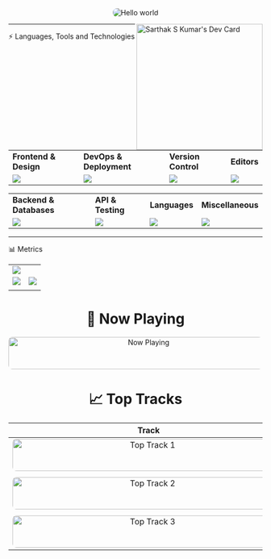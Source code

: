 <div align="center">
  <img src="https://raw.githubusercontent.com/taufeeqriyaz/taufeeqriyaz/master/assets/hello.svg" alt="Hello world" style="border-radius: 8px;">
</div>

<a href = "https://app.daily.dev/taufeeq"><img align = "right" src="https://api.daily.dev/devcards/00372fc730b14440828cdc28844df81b.png?r=nwx" width="250" alt="Sarthak S Kumar's Dev Card"></a>

<hr>
⚡ Languages, Tools and Technologies
<table> <tr> <td><strong>Frontend & Design</strong></td> <td><strong>DevOps & Deployment</strong></td> <td><strong>Version Control</strong></td> <td><strong>Editors</strong></td> </tr> <tr> <td><img src = "https://skillicons.dev/icons?i=js,react,redux,nextjs,bootstrap,materialui,tailwindcss,emotion,styledcomponents,figma" ></td> <td><img src = "https://skillicons.dev/icons?i=docker,aws,githubactions,netlify,heroku,vercel,gcp&theme=dark"></td> <td><img src = "https://skillicons.dev/icons?i=git,github,gitlab,bash&theme=dark"></td> <td><img src = "https://skillicons.dev/icons?i=vscode,codepen&theme=dark"></td> </tr> </table> <table> <tr> <td><strong>Backend & Databases</strong></td> <td><strong>API & Testing</strong></td> <td><strong>Languages</strong></td> <td><strong>Miscellaneous</strong></td> </tr> <tr> <td><img src = "https://skillicons.dev/icons?i=nodejs,flask,postgresql,mysql,sequelize,mongodb,express,firebase&theme=dark"></td> <td><img src = "https://skillicons.dev/icons?i=postman,graphql,supabase&theme=dark"></td> <td><img src = "https://skillicons.dev/icons?i=c,cpp,py&theme=dark"></td> <td><img src = "https://skillicons.dev/icons?i=md,raspberrypi,arduino,linux&theme=dark"></td> </tr> </table> <hr>
📊 Metrics
<table> <tr> <td colspan = "2"><a href = "https://taufeeq.bio.link"><img src="https://github-readme-activity-graph.vercel.app/graph?username=TaufeeqRiyaz&bg_color=2e3440&hide_border=true&point=false&line=88c0d0&radius=8&area=true&area_color=88c0d0&title_color=ffffff&color=ffffff"></a></td> </tr> <tr> <td><a href="https://linkedin.com/in/taufeeq"><img src="https://github-readme-stats.vercel.app/api?username=TaufeeqRiyaz&hide_border=true&include_all_commits=true&count_private=true&show_icons=true&line_height=20&theme=nord"></a></td> <td><a href="https://wakatime.com/@sarthakskumar"><img src="https://github-readme-stats.vercel.app/api/top-langs/?username=TaufeeqRiyaz&langs_count=6&hide_border=true&border_radius=4.5&layout=compact&theme=nord"></a></td> </tr> <tr> <td colspan = "2"></td> </tr></table>

<h1 align="center">🎵 Now Playing</h1>

<div align="center">
  <a href="https://taufeeq-now-playing.vercel.app/now-playing?open">
    <img src="https://taufeeq-now-playing.vercel.app/now-playing" width="540" height="64" alt="Now Playing" style="border-radius: 8px;">
  </a>
</div>

<h1 align="center">📈 Top Tracks</h1>

<table align="center">
  <thead>
    <tr>
      <th>Track</th>
    </tr>
  </thead>
  <tbody>
    <tr>
      <td align="center">
        <a href="https://taufeeq-now-playing.vercel.app/top-tracks?i=1&open">
          <img src="https://taufeeq-now-playing.vercel.app/top-tracks?i=1" width="540" height="64" alt="Top Track 1" style="border-radius: 8px;">
        </a>
      </td>
    </tr>
    <tr>
      <td align="center"></td>
    </tr>
    <tr>
      <td align="center">
        <a href="https://taufeeq-now-playing.vercel.app/top-tracks?i=2&open">
          <img src="https://taufeeq-now-playing.vercel.app/top-tracks?i=2" width="540" height="64" alt="Top Track 2" style="border-radius: 8px;">
        </a>
      </td>
    </tr>
    <tr>
      <td align="center"></td> 
    </tr>
    <tr>
      <td align="center">
        <a href="https://taufeeq-now-playing.vercel.app/top-tracks?i=3&open">
          <img src="https://taufeeq-now-playing.vercel.app/top-tracks?i=3" width="540" height="64" alt="Top Track 3" style="border-radius: 8px;">
        </a>
      </td>
    </tr>
  </tbody>
</table>
